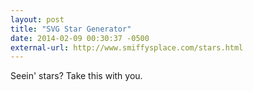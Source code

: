 ```yaml
---
layout: post
title: "SVG Star Generator"
date: 2014-02-09 00:30:37 -0500
external-url: http://www.smiffysplace.com/stars.html
---
```


Seein' stars? Take this with you.
